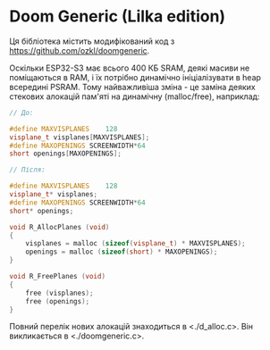# Doom Generic (Lilka edition)

Ця бібліотека містить модифікований код з <https://github.com/ozkl/doomgeneric>.

Оскільки ESP32-S3 має всього 400 КБ SRAM, деякі масиви не поміщаються в RAM, і їх потрібно динамічно ініціалізувати в heap всередині PSRAM.
Тому найважливіша зміна - це заміна деяких стекових алокацій пам'яті на динамічну (malloc/free), наприклад:

```cpp
// До:

#define MAXVISPLANES	128
visplane_t visplanes[MAXVISPLANES];
#define MAXOPENINGS	SCREENWIDTH*64
short openings[MAXOPENINGS];

// Після:

#define MAXVISPLANES	128
visplane_t* visplanes;
#define MAXOPENINGS	SCREENWIDTH*64
short* openings;

void R_AllocPlanes (void)
{
    visplanes = malloc (sizeof(visplane_t) * MAXVISPLANES);
    openings = malloc (sizeof(short) * MAXOPENINGS);
}

void R_FreePlanes (void)
{
    free (visplanes);
    free (openings);
}
```

Повний перелік нових алокацій знаходиться в <./d_alloc.c>.
Він викликається в <./doomgeneric.c>.
